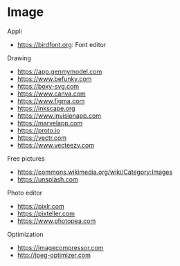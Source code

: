 # Image

Appli
* https://birdfont.org: Font editor

Drawing
* https://app.genmymodel.com
* https://www.befunky.com
* https://boxy-svg.com
* https://www.canva.com
* https://www.figma.com
* https://inkscape.org
* https://www.invisionapp.com
* https://marvelapp.com
* https://proto.io
* https://vectr.com
* https://www.vecteezy.com

Free pictures
* https://commons.wikimedia.org/wiki/Category:Images
* https://unsplash.com

Photo editor
* https://pixlr.com
* https://pixteller.com
* https://www.photopea.com

Optimization
* https://imagecompressor.com
* http://jpeg-optimizer.com
